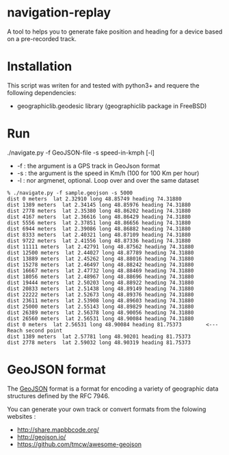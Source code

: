 # navigation-replay

A tool to helps you to generate fake position and heading for a device based on a pre-recorded track.

# Installation

This script was writen for and tested with python3+ and requere the following dependencies:

* geographiclib.geodesic library (geographiclib package in FreeBSD)

# Run

  ./navigate.py -f GeoJSON-file -s speed-in-kmph [-l]

* -f : the argument is a GPS track in GeoJson format
* -s : the argument is the speed in Km/h (100 for 100 Km per hour)
* -l : nor argmenet, optional. Loop over and over the same dataset 

```
% ./navigate.py -f sample.geojson -s 5000
dist 0 meters  lat 2.32910 long 48.85749 heading 74.31880
dist 1389 meters  lat 2.34145 long 48.85976 heading 74.31880
dist 2778 meters  lat 2.35380 long 48.86202 heading 74.31880
dist 4167 meters  lat 2.36616 long 48.86429 heading 74.31880
dist 5556 meters  lat 2.37851 long 48.86656 heading 74.31880
dist 6944 meters  lat 2.39086 long 48.86882 heading 74.31880
dist 8333 meters  lat 2.40321 long 48.87109 heading 74.31880
dist 9722 meters  lat 2.41556 long 48.87336 heading 74.31880
dist 11111 meters  lat 2.42791 long 48.87562 heading 74.31880
dist 12500 meters  lat 2.44027 long 48.87789 heading 74.31880
dist 13889 meters  lat 2.45262 long 48.88016 heading 74.31880
dist 15278 meters  lat 2.46497 long 48.88242 heading 74.31880
dist 16667 meters  lat 2.47732 long 48.88469 heading 74.31880
dist 18056 meters  lat 2.48967 long 48.88696 heading 74.31880
dist 19444 meters  lat 2.50203 long 48.88922 heading 74.31880
dist 20833 meters  lat 2.51438 long 48.89149 heading 74.31880
dist 22222 meters  lat 2.52673 long 48.89376 heading 74.31880
dist 23611 meters  lat 2.53908 long 48.89603 heading 74.31880
dist 25000 meters  lat 2.55143 long 48.89829 heading 74.31880
dist 26389 meters  lat 2.56378 long 48.90056 heading 74.31880
dist 26560 meters  lat 2.56531 long 48.90084 heading 74.31880
dist 0 meters  lat 2.56531 long 48.90084 heading 81.75373        <--- Reach second point
dist 1389 meters  lat 2.57781 long 48.90201 heading 81.75373
dist 2778 meters  lat 2.59032 long 48.90319 heading 81.75373
```

# GeoJSON format

The [GeoJSON](https://en.wikipedia.org/wiki/GeoJSON) format is a format for encoding a variety of geographic data structures defined by the RFC 7946.

You can generate your own track or convert formats from the folowing websites :

* http://share.mapbbcode.org/
* http://geojson.io/
* https://github.com/tmcw/awesome-geojson
